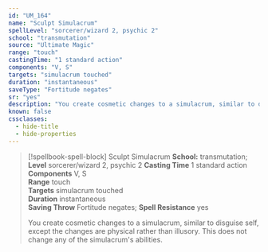```yaml
---
id: "UM_164"
name: "Sculpt Simulacrum"
spellLevel: "sorcerer/wizard 2, psychic 2"
school: "transmutation"
source: "Ultimate Magic"
range: "touch"
castingTime: "1 standard action"
components: "V, S"
targets: "simulacrum touched"
duration: "instantaneous"
saveType: "Fortitude negates"
sr: "yes"
description: "You create cosmetic changes to a simulacrum, similar to disguise self, except the changes are physical rather than illusory. This does not change any of the simulacrum's abilities."
known: false
cssclasses:
  - hide-title
  - hide-properties
---
```


> [!spellbook-spell-block] Sculpt Simulacrum
> **School:** transmutation; **Level** sorcerer/wizard 2, psychic 2
> **Casting Time** 1 standard action  
> **Components** V, S  
> **Range** touch  
> **Targets** simulacrum touched  
> **Duration** instantaneous  
> **Saving Throw** Fortitude negates; **Spell Resistance** yes
> 
> You create cosmetic changes to a simulacrum, similar to disguise self, except the changes are physical rather than illusory. This does not change any of the simulacrum's abilities.